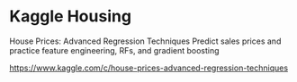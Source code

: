 # Kaggle Housing
House Prices: Advanced Regression Techniques
Predict sales prices and practice feature engineering, RFs, and gradient boosting

https://www.kaggle.com/c/house-prices-advanced-regression-techniques

